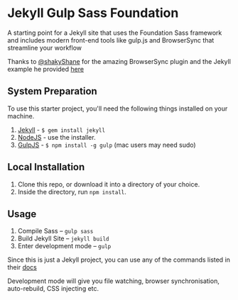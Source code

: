 # Jekyll Gulp Sass Foundation

A starting point for a Jekyll site that uses the Foundation Sass framework and includes modern front-end tools like gulp.js and BrowserSync that streamline your workflow

Thanks to [@shakyShane](https://github.com/shakyShane) for the amazing BrowserSync plugin and the Jekyll example he provided [here](https://github.com/shakyShane/jekyll-gulp-sass-browser-sync)

## System Preparation

To use this starter project, you'll need the following things installed on your machine.

1. [Jekyll](http://jekyllrb.com/) - `$ gem install jekyll`
2. [NodeJS](http://nodejs.org) - use the installer.
3. [GulpJS](https://github.com/gulpjs/gulp) - `$ npm install -g gulp` (mac users may need sudo)

## Local Installation

1. Clone this repo, or download it into a directory of your choice.
2. Inside the directory, run `npm install`.

## Usage

1. Compile Sass – `gulp sass`
2. Build Jekyll Site – `jekyll build`
3. Enter development mode – `gulp`

Since this is just a Jekyll project, you can use any of the commands listed in their [docs](http://jekyllrb.com/docs/usage/)

Development mode will give you file watching, browser synchronisation, auto-rebuild, CSS injecting etc.
